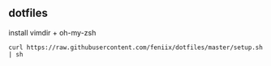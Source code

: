 ## dotfiles

install vimdir + oh-my-zsh

`curl https://raw.githubusercontent.com/feniix/dotfiles/master/setup.sh | sh` 
